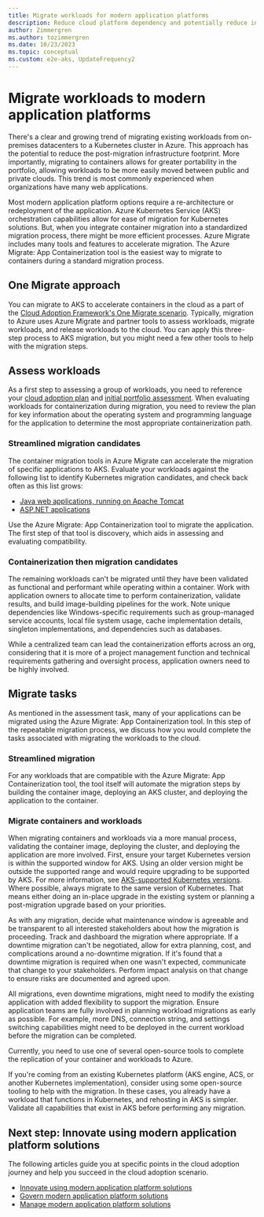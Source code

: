 ```yaml
---
title: Migrate workloads for modern application platforms
description: Reduce cloud platform dependency and potentially reduce infrastructure footprint by migrating multiple web applications to a container solution
author: Zimmergren
ms.author: tozimmergren
ms.date: 10/23/2023
ms.topic: conceptual
ms.custom: e2e-aks, UpdateFrequency2
---
```


# Migrate workloads to modern application platforms

There's a clear and growing trend of migrating existing workloads from on-premises datacenters to a Kubernetes cluster in Azure. This approach has the potential to reduce the post-migration infrastructure footprint. More importantly, migrating to containers allows for greater portability in the portfolio, allowing workloads to be more easily moved between public and private clouds. This trend is most commonly experienced when organizations have many web applications.

Most modern application platform options require a re-architecture or redeployment of the application. Azure Kubernetes Service (AKS) orchestration capabilities allow for ease of migration for Kubernetes solutions. But, when you integrate container migration into a standardized migration process, there might be more efficient processes. Azure Migrate includes many tools and features to accelerate migration. The Azure Migrate: App Containerization tool is the easiest way to migrate to containers during a standard migration process.

## One Migrate approach

You can migrate to AKS to accelerate containers in the cloud as a part of the [Cloud Adoption Framework's One Migrate scenario](../index.md). Typically, migration to Azure uses Azure Migrate and partner tools to assess workloads, migrate workloads, and release workloads to the cloud. You can apply this three-step process to AKS migration, but you might need a few other tools to help with the migration steps.

## Assess workloads

As a first step to assessing a group of workloads, you need to reference your [cloud adoption plan](../../plan/template.md) and [initial portfolio assessment](../../migrate/assess/index.md). When evaluating workloads for containerization during migration, you need to review the plan for key information about the operating system and programming language for the application to determine the most appropriate containerization path.

### Streamlined migration candidates

The container migration tools in Azure Migrate can accelerate the migration of specific applications to AKS. Evaluate your workloads against the following list to identify Kubernetes migration candidates, and check back often as this list grows:

- [Java web applications, running on Apache Tomcat](/azure/migrate/tutorial-app-containerization-java-kubernetes)
- [ASP.NET applications](/azure/migrate/tutorial-app-containerization-aspnet-kubernetes)

Use the Azure Migrate: App Containerization tool to migrate the application. The first step of that tool is discovery, which aids in assessing and evaluating compatibility.

### Containerization then migration candidates

The remaining workloads can't be migrated until they have been validated as functional and performant while operating within a container. Work with application owners to allocate time to perform containerization, validate results, and build image-building pipelines for the work. Note unique dependencies like Windows-specific requirements such as group-managed service accounts, local file system usage, cache implementation details, singleton implementations, and dependencies such as databases.

While a centralized team can lead the containerization efforts across an org, considering that it is more of a project management function and technical requirements gathering and oversight process, application owners need to be highly involved.

## Migrate tasks

As mentioned in the assessment task, many of your applications can be migrated using the Azure Migrate: App Containerization tool. In this step of the repeatable migration process, we discuss how you would complete the tasks associated with migrating the workloads to the cloud.

### Streamlined migration

For any workloads that are compatible with the Azure Migrate: App Containerization tool, the tool itself will automate the migration steps by building the container image, deploying an AKS cluster, and deploying the application to the container.

### Migrate containers and workloads

When migrating containers and workloads via a more manual process, validating the container image, deploying the cluster, and deploying the application are more involved. First, ensure your target Kubernetes version is within the supported window for AKS. Using an older version might be outside the supported range and would require upgrading to be supported by AKS. For more information, see [AKS-supported Kubernetes versions](/azure/aks/supported-kubernetes-versions). Where possible, always migrate to the same version of Kubernetes. That means either doing an in-place upgrade in the existing system or planning a post-migration upgrade based on your priorities.

As with any migration, decide what maintenance window is agreeable and be transparent to all interested stakeholders about how the migration is proceeding. Track and dashboard the migration where appropriate. If a downtime migration can't be negotiated, allow for extra planning, cost, and complications around a no-downtime migration. If it's found that a downtime migration is required when one wasn't expected, communicate that change to your stakeholders. Perform impact analysis on that change to ensure risks are documented and agreed upon.

All migrations, even downtime migrations, might need to modify the existing application with added flexibility to support the migration. Ensure application teams are fully involved in planning workload migrations as early as possible. For example, more DNS, connection string, and settings switching capabilities might need to be deployed in the current workload before the migration can be completed.

Currently, you need to use one of several open-source tools to complete the replication of your container and workloads to Azure.

If you're coming from an existing Kubernetes platform (AKS engine, ACS, or another Kubernetes implementation), consider using some open-source tooling to help with the migration. In these cases, you already have a workload that functions in Kubernetes, and rehosting in AKS is simpler. Validate all capabilities that exist in AKS before performing any migration.

## Next step: Innovate using modern application platform solutions

The following articles guide you at specific points in the cloud adoption journey and help you succeed in the cloud adoption scenario.

- [Innovate using modern application platform solutions](./innovate.md)
- [Govern modern application platform solutions](./govern.md)
- [Manage modern application platform solutions](./manage.md)
